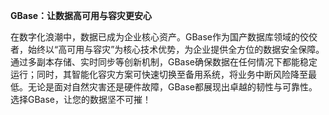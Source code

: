 **GBase：让数据高可用与容灾更安心**

在数字化浪潮中，数据已成为企业核心资产。GBase作为国产数据库领域的佼佼者，始终以“高可用与容灾”为核心技术优势，为企业提供全方位的数据安全保障。通过多副本存储、实时同步等创新机制，GBase确保数据在任何情况下都能稳定运行；同时，其智能化容灾方案可快速切换至备用系统，将业务中断风险降至最低。无论是面对自然灾害还是硬件故障，GBase都展现出卓越的韧性与可靠性。选择GBase，让您的数据坚不可摧！